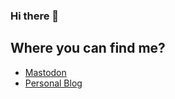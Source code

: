 ### Hi there 👋

## Where you can find me?

- <a href="https://toot.krivokuca.dev/@casastorta" rel="me">Mastodon</a>
- [Personal Blog](https://krivokuca.dev/)

<!--
**casastorta/casastorta** is a ✨ _special_ ✨ repository because its `README.md` (this file) appears on your GitHub profile.

Here are some ideas to get you started:

- 🔭 I’m currently working on ...
- 🌱 I’m currently learning ...
- 👯 I’m looking to collaborate on ...
- 🤔 I’m looking for help with ...
- 💬 Ask me about ...
- 📫 How to reach me: ...
- 😄 Pronouns: ...
- ⚡ Fun fact: ...
-->
